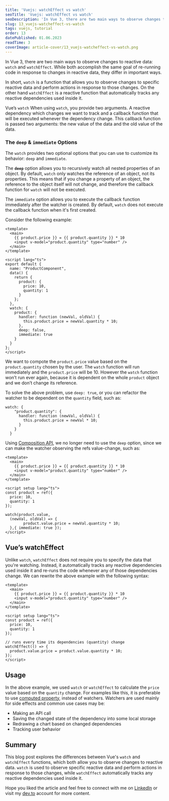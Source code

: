 ```yaml
---
title: 'Vuejs: watchEffect vs watch'
seoTitle: 'Vuejs: watchEffect vs watch'
seoDescription: 'In Vue 3, there are two main ways to observe changes to reactive data: watch and watchEffect...'
slug: 13_vuejs-watcheffect-vs-watch
tags: vuejs, tutorial
order: 13
datePublished: 01.06.2023
readTime: 3
coverImage: article-cover/13_vuejs-watcheffect-vs-watch.png
---
```


In Vue 3, there are two main ways to observe changes to reactive data: `watch` and `watchEffect`. While both accomplish the same goal of re-running code in response to changes in reactive data, they differ in important ways.

In short, `watch` is a function that allows you to observe changes to specific reactive data and perform actions in response to those changes. On the other hand `watchEffect` is a reactive function that automatically tracks any reactive dependencies used inside it.

Vue’s `watch`
When using `watch`, you provide two arguments. A reactive dependency which changes we want to track and a callback function that will be executed whenever the dependency change. This callback function is passed two arguments: the new value of the data and the old value of the data.

### The `deep` & `immediate` Options

The `watch` provides two optional options that you can use to customize its behavior: `deep` and `immediate`.

The **`deep`** option allows you to recursively watch all nested properties of an object. By default, `watch` only watches the reference of an object, not its properties. This means that if you change a property of an object, the reference to the object itself will not change, and therefore the callback function for `watch` will not be executed.

The `immediate` option allows you to execute the callback function immediately after the watcher is created. By default, `watch` does not execute the callback function when it's first created.

Consider the following example:

```Vue
<template>
  <main>
    {{ product.price }} = {{ product.quantity }} * 10
    <input v-model="product.quantity" type="number" />
  </main>
</template>

<script lang="ts">
export default {
  name: "ProductComponent",
  data() {
    return {
      product: {
        price: 10,
        quantity: 1
      }
    };
  },
  watch: {
    product: {
      handler: function (newVal, oldVal) {
        this.product.price = newVal.quantity * 10;
      },
      deep: false,
      immediate: true
    }
  }
};
</script>
```

We want to compote the `product.price` value based on the `product.quantity` chosen by the user. The `watch` function will run immediately and the `product.price` will be 10. However the `watch` function won’t run ever again, because it is dependent on the whole `product` object and we don’t change its reference.

To solve the above problem, use `deep: true`, or you can refactor the watcher to be dependent on the `quantity` field, such as:

```TS
watch: {
    "product.quantity": {
      handler: function (newVal, oldVal) {
        this.product.price = newVal * 10;
      }
    }
  }
```

Using [Composition API](https://vuejs.org/api/), we no longer need to use the `deep` option, since we can make the watcher observing the refs value-change, such as:

```Vue
<template>
  <main>
    {{ product.price }} = {{ product.quantity }} * 10
    <input v-model="product.quantity" type="number" />
  </main>
</template>

<script setup lang="ts">
const product = ref({
  price: 10,
  quantity: 1
});

watch(product.value,
  (newVal, oldVal) => {
		product.value.price = newVal.quantity * 10;
  },{ immediate: true });
</script>
```

## Vue’s watchEffect

Unlike `watch`, `watchEffect` does not require you to specify the data that you're watching. Instead, it automatically tracks any reactive dependencies used inside it and re-runs the code whenever any of those dependencies change. We can rewrite the above example with the following syntax:

```Vue
<template>
  <main>
    {{ product.price }} = {{ product.quantity }} * 10
    <input v-model="product.quantity" type="number" />
  </main>
</template>

<script setup lang="ts">
const product = ref({
  price: 10,
  quantity: 1
});

// runs every time its dependencies (quantity) change
watchEffect(() => {
  product.value.price = product.value.quantity * 10;
});
</script>
```

## Usage

In the above example, we used `watch` or `watchEffect` to calculate the `price` value based on the `quantity` change. For examples like this, it is preferable to use [computed property](https://vuejs.org/guide/essentials/computed.html#basic-example), instead of watchers. Watchers are used mainly for side effects and common use cases may be:

- Making an API call
- Saving the changed state of the dependency into some local storage
- Redrawing a chart based on changed dependencies
- Tracking user behavior

## Summary

This blog post explores the differences between Vue's `watch` and `watchEffect` functions, which both allow you to observe changes to reactive data. `watch` is used to observe specific reactive data and perform actions in response to those changes, while `watchEffect` automatically tracks any reactive dependencies used inside it.

Hope you liked the article and feel free to connect with me on [LinkedIn](https://www.linkedin.com/in/eduard-krivanek) or visit my [dev.to](https://dev.to/krivanek06) account for more content.
